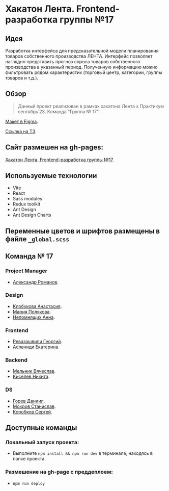 # Хакатон Лента. Frontend-разработка группы №17

## Идея
Разработка интерфейса для предсказательной модели планирования товаров собственного производства ЛЕНТА. Интерфейс позволяет наглядно представить прогноз спроса товаров собственного производства в  указанный период. Полученную информацию можно фильтровать рядом характеристик (торговый центр, категории, группы товаров и т.д.). 

## Обзор

>Данный проект реализован в рамках хакатона Лента х Практикум сентябрь’23. Команда "Группа № 17".

[Макет в Figma](https://www.figma.com/file/SHo2RMuwDP9uN5P79MUpKx/%D0%9A%D0%BE%D0%BC%D0%B0%D0%BD%D0%B4%D0%B0-%E2%84%9617%2C-%D0%BF%D1%80%D0%BE%D0%B5%D0%BA%D1%82-%D0%9F%D1%80%D0%B5%D0%B4%D1%81%D0%BA%D0%B0%D0%B7%D0%B0%D1%82%D0%B5%D0%BB%D1%8C-%D1%81%D0%BF%D1%80%D0%BE%D1%81%D0%B0-%D0%B4%D0%BB%D1%8F-%D0%9B%D0%B5%D0%BD%D1%82%D1%8B?type=design&node-id=22-67&mode=design&t=MuqiFXnMGi6CfrGf-0).

[Ссылка на ТЗ](https://disk.yandex.ru/i/XcbZVaLP48xMZA).

## Сайт размешен на gh-pages:

[Хакатон Лента. Frontend-разработка группы №17](https://zigfrei.github.io/hackathon-lenta-17-frontend/).

## Используемые технологии
* Vite
* React
* Sass modules
* Redux toolkit
* Ant Design
* Ant Design Charts

## Переменные цветов и шрифтов размещены в файле `_global.scss`

## Команда № 17
### Project Manager
* [Александр Романов](https://github.com/).
### Design
* [Клобукова Анастасия](https://github.com/).
* [Мария Полякова](https://github.com/).
* [Непомнящих Анна](https://github.com/).
### Frontend
* [Ревазашвили Георгий](https://github.com/zigfrei).
* [Асланиди Екатерина](https://github.com/katyaslanidi).
### Backend
* [Мельник Вячеслав](https://github.com/).
* [Киселев Никита](https://github.com/).
### DS
* [Горев Даниил](https://github.com/).
* [Мокров Станислав](https://github.com/).
* [Коробков Сергей](https://github.com/).

## Доступные команды
### Локальный запуск проекта:
* Выполните `npm install && npm run dev` в терминале, находясь в папке проекта.
### Размешение на gh-page с преддеплоем:
* `npm run deploy`
